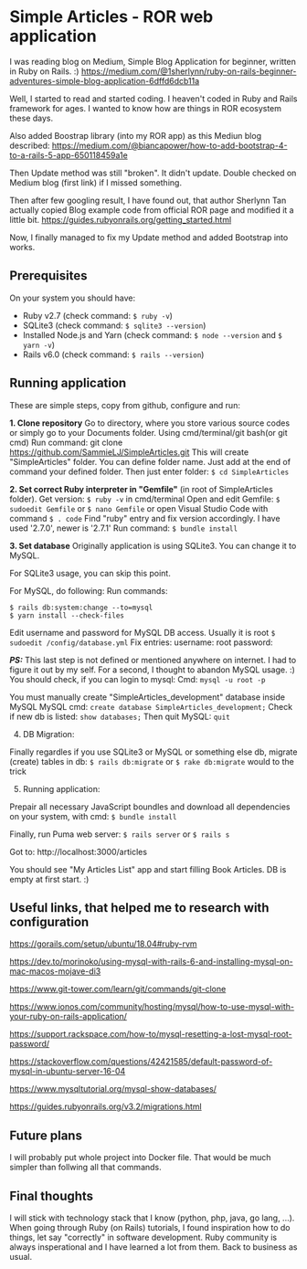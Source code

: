# Simple Articles - ROR web application

I was reading blog on Medium, Simple Blog Application for beginner, written in Ruby on Rails. :)
https://medium.com/@1sherlynn/ruby-on-rails-beginner-adventures-simple-blog-application-6dffd6dcb11a

Well, I started to read and started coding. I heaven't coded in Ruby and Rails framework for ages. I wanted to know how are things in ROR ecosystem these days.

Also added Boostrap library (into my ROR app) as this Mediun blog described:
https://medium.com/@biancapower/how-to-add-bootstrap-4-to-a-rails-5-app-650118459a1e

Then Update method was still "broken". It didn't update. Double checked on Medium blog (first link) if I missed something.

Then after few googling result, I have found out, that author Sherlynn Tan actually copied Blog example code from official ROR page and modified it a little bit.
https://guides.rubyonrails.org/getting_started.html

Now, I finally managed to fix my Update method and added Bootstrap into works.

## Prerequisites

On your system you should have:
- Ruby v2.7 (check command: ```$ ruby -v```)
- SQLite3 (check command: ```$ sqlite3 --version```)
- Installed Node.js and Yarn (check command: ```$ node --version``` and ```$ yarn -v```)
- Rails v6.0 (check command: ```$ rails --version```)


## Running application

These are simple steps, copy from github, configure and run:

**1. Clone repository**
Go to directory, where you store various source codes or simply go to your Documents folder. Using cmd/terminal/git bash(or git cmd)
Run command: git clone https://github.com/SammieLJ/SimpleArticles.git
This will create "SimpleArticles" folder. You can define folder name. Just add at the end of command your defined folder.
Then just enter folder: ```$ cd SimpleArticles```

**2. Set correct Ruby interpreter in "Gemfile"** (in root of SimpleArticles folder).
Get version: ```$ ruby -v``` in cmd/terminal
Open and edit Gemfile: ```$ sudoedit Gemfile``` or ```$ nano Gemfile``` or open Visual Studio Code with command ```$ . code```
Find "ruby" entry and fix version accordingly. I have used '2.7.0', newer is '2.7.1'
Run command: ```$ bundle install```

**3. Set database**
Originally application is using SQLite3. You can change it to MySQL.

For SQLite3 usage, you can skip this point.

For MySQL, do following:
Run commands: 
```
$ rails db:system:change --to=mysql
$ yarn install --check-files
```

Edit username and password for MySQL DB access. Usually it is root
```$ sudoedit /config/database.yml```
Fix entries:
username: root
password: <your-defined-password>

***PS:*** This last step is not defined or mentioned anywhere on internet. I had to figure it out by my self. For a second, I thought to abandon MySQL usage. :)
You should check, if you can login to mysql:
Cmd: ```mysql -u root -p```

You must manually create "SimpleArticles_development" database inside MySQL
MySQL cmd: 
```create database SimpleArticles_development;```
Check if new db is listed: ```show databases;```
Then quit MySQL: ```quit```

4. DB Migration:

Finally regardles if you use SQLite3 or MySQL or something else db,
migrate (create) tables in db: ```$ rails db:migrate``` or ```$ rake db:migrate``` would to the trick

5. Running application:

Prepair all necessary JavaScript boundles and download all dependencies on your system,
with cmd: ```$ bundle install```

Finally, run Puma web server: ```$ rails server``` or ```$ rails s```

Got to: http://localhost:3000/articles

You should see "My Articles List" app and start filling Book Articles. DB is empty at first start. :)

## Useful links, that helped me to research with configuration

https://gorails.com/setup/ubuntu/18.04#ruby-rvm

https://dev.to/morinoko/using-mysql-with-rails-6-and-installing-mysql-on-mac-macos-mojave-di3

https://www.git-tower.com/learn/git/commands/git-clone

https://www.ionos.com/community/hosting/mysql/how-to-use-mysql-with-your-ruby-on-rails-application/

https://support.rackspace.com/how-to/mysql-resetting-a-lost-mysql-root-password/

https://stackoverflow.com/questions/42421585/default-password-of-mysql-in-ubuntu-server-16-04

https://www.mysqltutorial.org/mysql-show-databases/

https://guides.rubyonrails.org/v3.2/migrations.html

## Future plans

I will probably put whole project into Docker file. That would be much simpler than follwing all that commands.

## Final thoughts

I will stick with technology stack that I know (python, php, java, go lang, ...). When going through Ruby (on Rails) tutorials, I found inspiration how to do things, let say "correctly" in software development. Ruby community is always insperational and I have learned a lot from them. Back to business as usual.
